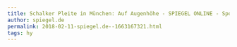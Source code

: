 ```yaml
---
title: Schalker Pleite in München: Auf Augenhöhe - SPIEGEL ONLINE - Sport
author: spiegel.de
permalink: 2018-02-11-spiegel.de--1663167321.html
tags: hy
---
```


